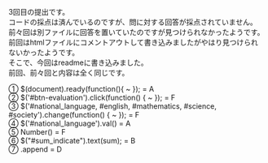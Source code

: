 3回目の提出です。  
コードの採点は済んでいるのですが、問に対する回答が採点されていません。  
前々回は別ファイルに回答を置いていたのですが見つけられなかったようです。  
前回はhtmlファイルにコメントアウトして書き込みましたがやはり見つけられないかったようです。  
そこで、今回はreadmeに書き込みました。  
前回、前々回と内容は全く同じです。  

① $(document).ready(function(){ ~ }); = A  
② $('#btn-evaluation').click(function() { ~ }); = F  
③ $('#national_language, #english, #mathematics, #science, #society').change(function() { ~ }); = F  
④ $('#national_language').val() = A  
⑤ Number() = F  
⑥ $("#sum_indicate").text(sum); = B  
⑦ .append = D  

